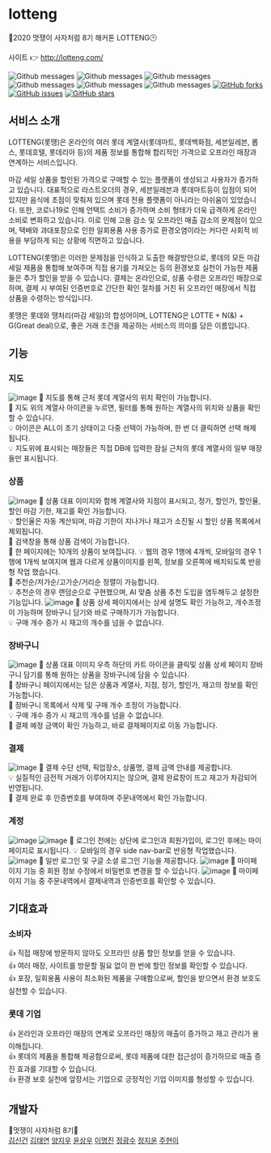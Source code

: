 # lotteng
🦁2020 멋쟁이 사자처럼 8기 해커톤 LOTTENG🕒


사이트 👉 http://lotteng.com/


![Github messages](https://img.shields.io/github/languages/count/hyeoneedyou/lotteng)
![Github messages](https://img.shields.io/github/last-commit/hyeoneedyou/lotteng)
![Github messages](https://img.shields.io/github/languages/top/hyeoneedyou/lotteng)
![Github messages](https://img.shields.io/github/repo-size/hyeoneedyou/lotteng)
![Github messages](https://img.shields.io/github/languages/code-size/hyeoneedyou/lotteng)
![Github messages](https://img.shields.io/github/commit-activity/w/hyeoneedyou/lotteng)
[![GitHub forks](https://img.shields.io/github/forks/hyeoneedyou/lotteng)](https://github.com/hyeoneedyou/lotteng/network)
[![GitHub issues](https://img.shields.io/github/issues/hyeoneedyou/lotteng)](https://github.com/hyeoneedyou/lotteng/issues)
[![GitHub stars](https://img.shields.io/github/stars/hyeoneedyou/lotteng)](https://github.com/hyeoneedyou/lotteng/stargazers)
## 서비스 소개
LOTTENG(롯땡)은 온라인의 여러 롯데 계열사(롯데마트, 롯데백화점, 세븐일레븐, 롭스, 롯데호텔, 롯데리아 등)의 제품 정보를 통합해 합리적인 가격으로 오프라인 매장과 연계하는 서비스입니다.


마감 세일 상품을 할인된 가격으로 구매할 수 있는 플랫폼이 생성되고 사용자가 증가하고 있습니다. 대표적으로 라스트오더의 경우, 세븐일레븐과 롯데마트등이 입점이 되어 있지만 음식에 초점이 맞춰져 있으며 롯데 전용 플랫폼이 아니라는 아쉬움이 있었습니다.
또한, 코로나19로 인해 언택트 소비가 증가하며 소비 형태가 더욱 급격하게 온라인 소비로 변화하고 있습니다. 이로 인해 고용 감소 및 오프라인 매출 감소의 문제점이 있으며, 택배와 과대포장으로 인한 일회용품 사용 증가로 환경오염이라는 커다란 사회적 비용을 부담하게 되는 상황에 직면하고 있습니다.


LOTTENG(롯땡)은 이러한 문제점을 인식하고 도출한 해결방안으로, 롯데의 모든 마감 세일 제품을 통합해 보여주며 직접 용기를 가져오는 등의 환경보호 실천이 가능한 제품들은 추가 할인을 받을 수 있습니다. 결제는 온라인으로, 상품 수령은 오프라인 매장으로 하며, 결제 시 부여된 인증번호로 간단한 확인 절차를 거친 뒤 오프라인 매장에서 직접 상품을 수령하는 방식입니다.


롯땡은 롯데와 땡처리(마감 세일)의 합성어이며, LOTTENG은 LOTTE + N(&) + G(Great deal)으로, 좋은 거래 조건을 제공하는 서비스의 의미를 담은 이름입니다.

## 기능
### 지도
![image](https://user-images.githubusercontent.com/65571623/97068623-46e49d80-1604-11eb-9704-fc6c76855b53.png)
📌 지도를 통해 근처 롯데 계열사의 위치 확인이 가능합니다.  
📌 지도 위의 계열사 아이콘을 누르면, 필터를 통해 원하는 계열사의 위치와 상품을 확인할 수 있습니다.   
💡 아이콘은 ALL이 초기 상태이고 다중 선택이 가능하며, 한 번 더 클릭하면 선택 해제 됩니다.  
💡 지도위에 표시되는 매장들은 직접 DB에 입력한 잠실 근처의 롯데 계열사의 일부 매장들만 표시됩니다.
### 상품
![image](https://user-images.githubusercontent.com/65571623/97068649-84492b00-1604-11eb-9ba9-1107e192c8d1.png)
📌 상품 대표 이미지와 함께 계열사와 지점이 표시되고, 정가, 할인가, 할인율, 할인 마감 기한, 재고를 확인 가능합니다.  
💡 할인율은 자동 계산되며, 마감 기한이 지나거나 재고가 소진될 시 할인 상품 목록에서 제외됩니다.   
📌 검색창을 통해 상품 검색이 가능합니다.   
📌 한 페이지에는 10개의 상품이 보여집니다.
💡 웹의 경우 1행에 4개씩, 모바일의 경우 1행에 1개씩 보여지며 웹과 다르게 상품이미지를 왼쪽, 정보를 오른쪽에 배치되도록 반응형 작업 했습니다.  
📌 추천순/저가순/고가순/거리순 정렬이 가능합니다.  
💡 추천순의 경우 랜덤순으로 구현했으며, AI 맞춤 상품 추천 도입을 염두해두고 설정한 기능입니다.
![image](https://user-images.githubusercontent.com/65571623/97068681-ca9e8a00-1604-11eb-87e9-af5d87cf57dd.png)
📌 상품 상세 페이지에서는 상세 설명도 확인 가능하고, 개수조정이 가능하며 장바구니 담기와 바로 구매하기가 가능합니다.  
💡 구매 개수 증가 시 재고의 개수를 넘을 수 없습니다.   
### 장바구니
![image](https://user-images.githubusercontent.com/65571623/97068717-279a4000-1605-11eb-8520-fc9708b8d618.png)
📌 상품 대표 이미지 우측 하단의 카트 아이콘을 클릭및 상품 상세 페이지 장바구니 담기를 통해 원하는 상품을 장바구니에 담을 수 있습니다.  
📌 장바구니 페이지에서는 담은 상품과 계열사, 지점, 정가, 할인가, 재고의 정보를 확인 가능합니다.  
📌 장바구니 목록에서 삭제 및 구매 개수 조정이 가능합니다.  
💡  구매 개수 증가 시 재고의 개수를 넘을 수 없습니다.  
📌 결제 예정 금액이 확인 가능하고, 바로 결제페이지로 이동 가능합니다.
### 결제
![image](https://user-images.githubusercontent.com/65571623/97068741-5adccf00-1605-11eb-8096-3b92f160d67e.png)
📌 결제 수단 선택, 픽업장소, 상품명, 결제 금액 안내를 제공합니다.  
💡 실질적인 금전적 거래가 이루어지지는 않으며, 결제 완료창이 뜨고 재고가 차감되어 반영됩니다.  
📌 결제 완료 후 인증번호를 부여하며 주문내역에서 확인 가능합니다.
### 계정
![image](https://user-images.githubusercontent.com/65571623/97069270-27e90a00-160a-11eb-949f-4b0df89d1dae.png)
![image](https://user-images.githubusercontent.com/65571623/97069336-94640900-160a-11eb-9b9a-b7b0b39e84f0.png)
📌 로그인 전에는 상단에 로그인과 회원가입이, 로그인 후에는 마이페이지로 표시됩니다.
💡 모바일의 경우 side nav-bar로 반응형 작업했습니다.
![image](https://user-images.githubusercontent.com/65571623/97068889-88764800-1606-11eb-9fe0-d02093d8da40.png)
📌 일반 로그인 및 구글 소셜 로그인 기능을 제공합니다.
![image](https://user-images.githubusercontent.com/65571623/97068828-08e87900-1606-11eb-855d-4a19cfd60b23.png)
📌 마이페이지 기능 중 회원 정보 수정에서 비밀번호 변경을 할 수 있습니다.
![image](https://user-images.githubusercontent.com/65571623/97068792-b9a24880-1605-11eb-9646-28b85fb04474.png)
📌 마이페이지 기능 중 주문내역에서 결제내역과 인증번호를 확인할 수 있습니다.

## 기대효과
### 소비자
👍 직접 매장에 방문하지 않아도 오프라인 상품 할인 정보를 얻을 수 있습니다.  
👍 여러 매장, 사이트를 방문할 필요 없이 한 번에 할인 정보를 확인할 수 있습니다.  
👍 포장, 일회용품 사용이 최소화된 제품을 구매함으로써, 할인을 받으면서 환경 보호도 실천할 수 있습니다.
### 롯데 기업
👍 온라인과 오프라인 매장의 연계로 오프라인 매장의 매출이 증가하고 재고 관리가 용이해집니다.  
👍 롯데의 제품을 통합해 제공함으로써, 롯데 제품에 대한 접근성이 증가하므로 매출 증진 효과를 기대할 수 있습니다.  
👍 환경 보호 실천에 앞장서는 기업으로 긍정적인 기업 이미지를 형성할 수 있습니다.

## 개발자
🦁멋쟁이 사자처럼 8기🦁  
[김신건](https://github.com/shinkeonkim)
[김태연](https://github.com/taeyeon0319)
[양지우](https://github.com/didwldn3032)
[윤상우](https://github.com/Awarduuu)
[이명진](https://github.com/audwin505)
[정광수](https://github.com/hehahihang)
[정지윤](https://github.com/Chungjiyoon)
[주현이](https://github.com/hyeoneedyou)

